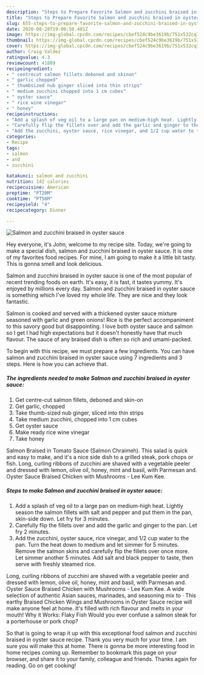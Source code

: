 ```yaml
---
description: "Steps to Prepare Favorite Salmon and zucchini braised in oyster sauce"
title: "Steps to Prepare Favorite Salmon and zucchini braised in oyster sauce"
slug: 655-steps-to-prepare-favorite-salmon-and-zucchini-braised-in-oyster-sauce
date: 2020-08-28T19:00:50.401Z
image: https://img-global.cpcdn.com/recipes/cbef524c9be3619b/751x532cq70/salmon-and-zucchini-braised-in-oyster-sauce-recipe-main-photo.jpg
thumbnail: https://img-global.cpcdn.com/recipes/cbef524c9be3619b/751x532cq70/salmon-and-zucchini-braised-in-oyster-sauce-recipe-main-photo.jpg
cover: https://img-global.cpcdn.com/recipes/cbef524c9be3619b/751x532cq70/salmon-and-zucchini-braised-in-oyster-sauce-recipe-main-photo.jpg
author: Craig Valdez
ratingvalue: 4.3
reviewcount: 41809
recipeingredient:
- " centrecut salmon fillets deboned and skinon"
- " garlic chopped"
- " thumbsized nub ginger sliced into thin strips"
- " medium zucchini chopped into 1 cm cubes"
- " oyster sauce"
- " rice wine vinegar"
- " honey"
recipeinstructions:
- "Add a splash of veg oil to a large pan on medium-high heat. Lightly season the salmon fillets with salt and pepper and put them in the pan, skin-side down. Let fry for 3 minutes."
- "Carefully flip the fillets over and add the garlic and ginger to the pan. Let fry 2 minutes."
- "Add the zucchini, oyster sauce, rice vinegar, and 1/2 cup water to the pan. Turn the heat down to medium and let simmer for 5 minutes. Remove the salmon skins and carefully flip the fillets over once more. Let simmer another 5 minutes. Add salt and black pepper to taste, then serve with freshly steamed rice."
categories:
- Recipe
tags:
- salmon
- and
- zucchini

katakunci: salmon and zucchini 
nutrition: 142 calories
recipecuisine: American
preptime: "PT20M"
cooktime: "PT56M"
recipeyield: "4"
recipecategory: Dinner

---
```



![Salmon and zucchini braised in oyster sauce](https://img-global.cpcdn.com/recipes/cbef524c9be3619b/751x532cq70/salmon-and-zucchini-braised-in-oyster-sauce-recipe-main-photo.jpg)

Hey everyone, it's John, welcome to my recipe site. Today, we're going to make a special dish, salmon and zucchini braised in oyster sauce. It is one of my favorites food recipes. For mine, I am going to make it a little bit tasty. This is gonna smell and look delicious.

Salmon and zucchini braised in oyster sauce is one of the most popular of recent trending foods on earth. It's easy, it is fast, it tastes yummy. It's enjoyed by millions every day. Salmon and zucchini braised in oyster sauce is something which I've loved my whole life. They are nice and they look fantastic.

Salmon is cooked and served with a thickened oyster sauce mixture seasoned with garlic and green onions! Rice is the perfect accompaniment to this savory good but disappointing. I love both oyster sauce and salmon so I get I had high expectations but it doesn&#39;t honestly have that much flavour. The sauce of any braised dish is often so rich and umami-packed.


To begin with this recipe, we must prepare a few ingredients. You can have salmon and zucchini braised in oyster sauce using 7 ingredients and 3 steps. Here is how you can achieve that.

<!--inarticleads1-->

##### The ingredients needed to make Salmon and zucchini braised in oyster sauce:

1. Get  centre-cut salmon fillets, deboned and skin-on
1. Get  garlic, chopped
1. Take  thumb-sized nub ginger, sliced into thin strips
1. Take  medium zucchini, chopped into 1 cm cubes
1. Get  oyster sauce
1. Make ready  rice wine vinegar
1. Take  honey


Salmon Braised in Tomato Sauce (Salmon Chraimeh). This salad is quick and easy to make, and it&#39;s a nice side dish to a grilled steak, pork chops or fish. Long, curling ribbons of zucchini are shaved with a vegetable peeler and dressed with lemon, olive oil, honey, mint and basil, with Parmesan and. Oyster Sauce Braised Chicken with Mushrooms - Lee Kum Kee. 

<!--inarticleads2-->

##### Steps to make Salmon and zucchini braised in oyster sauce:

1. Add a splash of veg oil to a large pan on medium-high heat. Lightly season the salmon fillets with salt and pepper and put them in the pan, skin-side down. Let fry for 3 minutes.
1. Carefully flip the fillets over and add the garlic and ginger to the pan. Let fry 2 minutes.
1. Add the zucchini, oyster sauce, rice vinegar, and 1/2 cup water to the pan. Turn the heat down to medium and let simmer for 5 minutes. Remove the salmon skins and carefully flip the fillets over once more. Let simmer another 5 minutes. Add salt and black pepper to taste, then serve with freshly steamed rice.


Long, curling ribbons of zucchini are shaved with a vegetable peeler and dressed with lemon, olive oil, honey, mint and basil, with Parmesan and. Oyster Sauce Braised Chicken with Mushrooms - Lee Kum Kee. A wide selection of authentic Asian sauces, marinades, and seasoning mix to · This earthy Braised Chicken Wings and Mushrooms in Oyster Sauce recipe will make anyone feel at home. It&#39;s filled with rich flavour and melts in your mouth! Why it Works: Flaky Fish Would you ever confuse a salmon steak for a porterhouse or pork chop? 

So that is going to wrap it up with this exceptional food salmon and zucchini braised in oyster sauce recipe. Thank you very much for your time. I am sure you will make this at home. There is gonna be more interesting food in home recipes coming up. Remember to bookmark this page on your browser, and share it to your family, colleague and friends. Thanks again for reading. Go on get cooking!
